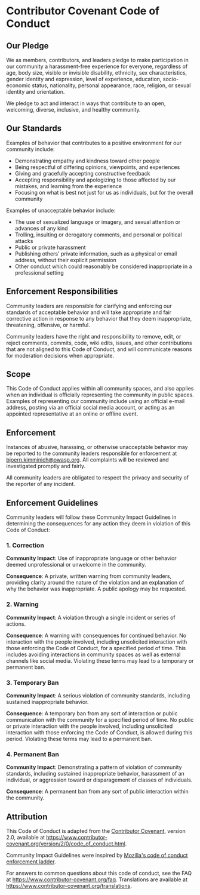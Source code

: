 # Contributor Covenant Code of Conduct

## Our Pledge

We as members, contributors, and leaders pledge to make participation in
our community a harassment-free experience for everyone, regardless of
age, body size, visible or invisible disability, ethnicity, sex
characteristics, gender identity and expression, level of experience,
education, socio-economic status, nationality, personal appearance,
race, religion, or sexual identity and orientation.

We pledge to act and interact in ways that contribute to an open,
welcoming, diverse, inclusive, and healthy community.

## Our Standards

Examples of behavior that contributes to a positive environment for our
community include:

* Demonstrating empathy and kindness toward other people
* Being respectful of differing opinions, viewpoints, and experiences
* Giving and gracefully accepting constructive feedback
* Accepting responsibility and apologizing to those affected by our
  mistakes, and learning from the experience
* Focusing on what is best not just for us as individuals, but for the
  overall community

Examples of unacceptable behavior include:

* The use of sexualized language or imagery, and sexual attention or
  advances of any kind
* Trolling, insulting or derogatory comments, and personal or political
  attacks
* Public or private harassment
* Publishing others' private information, such as a physical or email
  address, without their explicit permission
* Other conduct which could reasonably be considered inappropriate in a
  professional setting

## Enforcement Responsibilities

Community leaders are responsible for clarifying and enforcing our
standards of acceptable behavior and will take appropriate and fair
corrective action in response to any behavior that they deem
inappropriate, threatening, offensive, or harmful.

Community leaders have the right and responsibility to remove, edit, or
reject comments, commits, code, wiki edits, issues, and other
contributions that are not aligned to this Code of Conduct, and will
communicate reasons for moderation decisions when appropriate.

## Scope

This Code of Conduct applies within all community spaces, and also
applies when an individual is officially representing the community in
public spaces. Examples of representing our community include using an
official e-mail address, posting via an official social media account,
or acting as an appointed representative at an online or offline event.

## Enforcement

Instances of abusive, harassing, or otherwise unacceptable behavior may
be reported to the community leaders responsible for enforcement at
[bjoern.kimminich@owasp.org](mailto:bjoern.kimminich@owasp.org). All
complaints will be reviewed and investigated promptly and fairly.

All community leaders are obligated to respect the privacy and security
of the reporter of any incident.

## Enforcement Guidelines

Community leaders will follow these Community Impact Guidelines in
determining the consequences for any action they deem in violation of
this Code of Conduct:

### 1. Correction

**Community Impact**: Use of inappropriate language or other behavior
deemed unprofessional or unwelcome in the community.

**Consequence**: A private, written warning from community leaders,
providing clarity around the nature of the violation and an explanation
of why the behavior was inappropriate. A public apology may be
requested.

### 2. Warning

**Community Impact**: A violation through a single incident or series of
actions.

**Consequence**: A warning with consequences for continued behavior. No
interaction with the people involved, including unsolicited interaction
with those enforcing the Code of Conduct, for a specified period of
time. This includes avoiding interactions in community spaces as well as
external channels like social media. Violating these terms may lead to a
temporary or permanent ban.

### 3. Temporary Ban

**Community Impact**: A serious violation of community standards,
including sustained inappropriate behavior.

**Consequence**: A temporary ban from any sort of interaction or public
communication with the community for a specified period of time. No
public or private interaction with the people involved, including
unsolicited interaction with those enforcing the Code of Conduct, is
allowed during this period. Violating these terms may lead to a
permanent ban.

### 4. Permanent Ban

**Community Impact**: Demonstrating a pattern of violation of community
standards, including sustained inappropriate behavior, harassment of an
individual, or aggression toward or disparagement of classes of
individuals.

**Consequence**: A permanent ban from any sort of public interaction
within the community.

## Attribution

This Code of Conduct is adapted from the
[Contributor Covenant][homepage], version 2.0, available at
https://www.contributor-covenant.org/version/2/0/code_of_conduct.html.

Community Impact Guidelines were inspired by
[Mozilla's code of conduct enforcement ladder](https://github.com/mozilla/diversity).

[homepage]: https://www.contributor-covenant.org

For answers to common questions about this code of conduct, see the FAQ
at https://www.contributor-covenant.org/faq. Translations are available
at https://www.contributor-covenant.org/translations.
